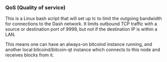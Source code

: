 ### QoS (Quality of service) ###

This is a Linux bash script that will set up tc to limit the outgoing bandwidth for connections to the Dash network. It limits outbound TCP traffic with a source or destination port of 9999, but not if the destination IP is within a LAN.

This means one can have an always-on bitcoind instance running, and another local bitcoind/bitcoin-qt instance which connects to this node and receives blocks from it.
